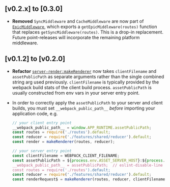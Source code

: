## [v0.2.x] to [0.3.0]

- **Removed** `SyncMiddleware` and `CacheMiddleware` are now part of
[`EpicMiddleware`](middleware/epic.js), which exports a
`getEpicMiddleware(routes)` function that replaces
`getSyncMiddleware(routes)`. This is a drop-in replacement. Future point-releases
will incorporate the remaining platform middleware.

## [v0.1.2] to [v0.2.0]

- **Refactor** [`server-render:makeRenderer`](renderers/server-render.jsx#L123)
now takes `clientFilename` and `assetPublicPath` as separate arguments rather
than the single combined string arg used previously. `clientFilename`
is typically provided by the webpack build stats of the client build process.
`assetPublicPath` is usually constructed from env vars in your server entry
point.
- In order to correctly apply the `assetPublicPath` to your server and client
builds, you must set `__webpack_public_path__` _before_ importing your
application code, e.g.
  
	```js
	// your client entry point
	__webpack_public_path__ = window.APP_RUNTIME.assetPublicPath;
	const routes = require('./routes').default;
	const reducer = require('./features/shared/reducer').default;
	const render = makeRenderer(routes, reducer);

	// your server entry point
	const clientFilename = WEBPACK_CLIENT_FILENAME;
	const assetPublicPath = ${process.env.ASSET_SERVER_HOST}:${process.env.ASSET_SERVER_PORT}/`;
	__webpack_public_path__ = assetPublicPath;  // eslint-disable-line no-undef
	const routes = require('./routes').default;
	const reducer = require('./features/shared/reducer').default;
	const renderRequest$ = makeRenderer(routes, reducer, clientFilename, assetPublicPath);
	```
